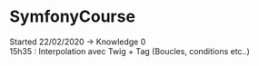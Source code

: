 ﻿# SymfonyCourse  
 Started 22/02/2020 -> Knowledge 0  
 15h35 : Interpolation avec Twig + Tag (Boucles, conditions etc..)
